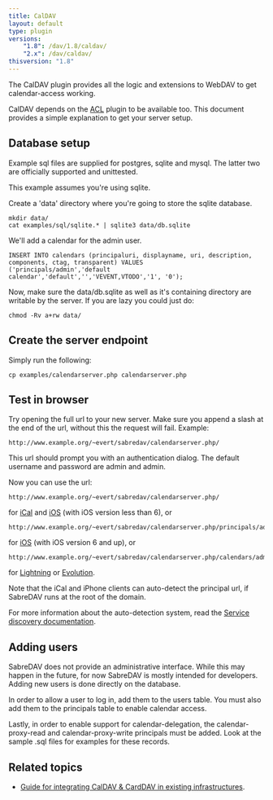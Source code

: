 ```yaml
---
title: CalDAV
layout: default
type: plugin
versions:
    "1.8": /dav/1.8/caldav/
    "2.x": /dav/caldav/
thisversion: "1.8"
---
```


The CalDAV plugin provides all the logic and extensions to WebDAV to get
calendar-access working.

CalDAV depends on the [ACL](/dav/acl) plugin to be available too. This document
provides a simple explanation to get your server setup.

Database setup
--------------

Example sql files are supplied for postgres, sqlite and mysql. The latter two
are officially supported and unittested.

This example assumes you're using sqlite.

Create a 'data' directory where you're going to store the sqlite database.

    mkdir data/
    cat examples/sql/sqlite.* | sqlite3 data/db.sqlite

We'll add a calendar for the admin user.

    INSERT INTO calendars (principaluri, displayname, uri, description, components, ctag, transparent) VALUES
    ('principals/admin','default calendar','default','','VEVENT,VTODO','1', '0');

Now, make sure the data/db.sqlite as well as it's containing directory are
writable by the server. If you are lazy you could just do:

    chmod -Rv a+rw data/

Create the server endpoint
--------------------------

Simply run the following:

    cp examples/calendarserver.php calendarserver.php

Test in browser
---------------

Try opening the full url to your new server. Make sure you append a slash at
the end of the url, without this the request will fail. Example:

    http://www.example.org/~evert/sabredav/calendarserver.php/

This url should prompt you with an authentication dialog. The default username
and password are admin and admin.

Now you can use the url:

    http://www.example.org/~evert/sabredav/calendarserver.php/

for [iCal](/dav/clients/ical) and [iOS](/dav/clients/ios) (with iOS version
less than 6), or

    http://www.example.org/~evert/sabredav/calendarserver.php/principals/admin

for [iOS](/dav/clients/ios) (with iOS version 6 and up), or

    http://www.example.org/~evert/sabredav/calendarserver.php/calendars/admin/default

for [Lightning](/dav/clients/thunderbird) or [Evolution](/dav/clients/evolution).

Note that the iCal and iPhone clients can auto-detect the principal url, if
SabreDAV runs at the root of the domain.

For more information about the auto-detection system, read the
[Service discovery documentation](/dav/service-discovery).

Adding users
------------

SabreDAV does not provide an administrative interface. While this may happen
in the future, for now SabreDAV is mostly intended for developers. Adding new
users is done directly on the database.

In order to allow a user to log in, add them to the users table. You must also
add them to the principals table to enable calendar access.

Lastly, in order to enable support for calendar-delegation, the
calendar-proxy-read and calendar-proxy-write principals must be added. Look at
the sample .sql files for examples for these records.

Related topics
--------------

* [Guide for integrating CalDAV & CardDAV in existing infrastructures](/dav/caldav-carddav-integration-guide).
